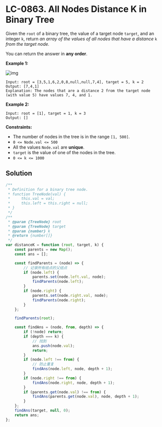 # LC-0863. All Nodes Distance K in Binary Tree

Given the `root` of a binary tree, the value of a target node `target`, and an integer `k`, return _an array of the values of all nodes that have a distance_ `k` _from the target node._

You can return the answer in **any order**.

**Example 1:**

![img](https://s3-lc-upload.s3.amazonaws.com/uploads/2018/06/28/sketch0.png)

```
Input: root = [3,5,1,6,2,0,8,null,null,7,4], target = 5, k = 2
Output: [7,4,1]
Explanation: The nodes that are a distance 2 from the target node (with value 5) have values 7, 4, and 1.
```

**Example 2:**

```
Input: root = [1], target = 1, k = 3
Output: []
```

**Constraints:**

-   The number of nodes in the tree is in the range `[1, 500]`.
-   `0 <= Node.val <= 500`
-   All the values `Node.val` are **unique**.
-   `target` is the value of one of the nodes in the tree.
-   `0 <= k <= 1000`

## Solution

```javascript
/**
 * Definition for a binary tree node.
 * function TreeNode(val) {
 *     this.val = val;
 *     this.left = this.right = null;
 * }
 */
/**
 * @param {TreeNode} root
 * @param {TreeNode} target
 * @param {number} k
 * @return {number[]}
 */
var distanceK = function (root, target, k) {
    const parents = new Map();
    const ans = [];

    const findParents = (node) => {
        // 记录所有结点的父结点
        if (node.left) {
            parents.set(node.left.val, node);
            findParents(node.left);
        }
        if (node.right) {
            parents.set(node.right.val, node);
            findParents(node.right);
        }
    };

    findParents(root);

    const findAns = (node, from, depth) => {
        if (!node) return;
        if (depth === k) {
            // 找到
            ans.push(node.val);
            return;
        }
        if (node.left !== from) {
            // 防止重复
            findAns(node.left, node, depth + 1);
        }
        if (node.right !== from) {
            findAns(node.right, node, depth + 1);
        }
        if (parents.get(node.val) !== from) {
            findAns(parents.get(node.val), node, depth + 1);
        }
    };
    findAns(target, null, 0);
    return ans;
};
```
